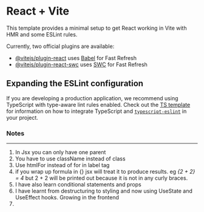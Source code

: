 # React + Vite

This template provides a minimal setup to get React working in Vite with HMR and some ESLint rules.

Currently, two official plugins are available:

- [@vitejs/plugin-react](https://github.com/vitejs/vite-plugin-react/blob/main/packages/plugin-react) uses [Babel](https://babeljs.io/) for Fast Refresh
- [@vitejs/plugin-react-swc](https://github.com/vitejs/vite-plugin-react/blob/main/packages/plugin-react-swc) uses [SWC](https://swc.rs/) for Fast Refresh

## Expanding the ESLint configuration

If you are developing a production application, we recommend using TypeScript with type-aware lint rules enabled. Check out the [TS template](https://github.com/vitejs/vite/tree/main/packages/create-vite/template-react-ts) for information on how to integrate TypeScript and [`typescript-eslint`](https://typescript-eslint.io) in your project.

### Notes

---

1. In Jsx you can only have one parent
2. You have to use className instead of class
3. Use htmlFor instead of for in label tag
4. if you wrap up formula in {} jsx will treat it to produce results. eg *{2 + 2} = 4* but 2 + 2 will be printed out because it is not in any curly braces.
5. I have also learn conditional statements and props
6. I have learnt from destructuring to styling and now using UseState and UseEffect hooks. Growing in the frontend
7. 